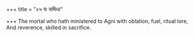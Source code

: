 +++
title = "०५ यः समिधा"

+++
The mortal who hath ministered to Agni with oblation, fuel, ritual lore,  
     And reverence, skilled in sacrifice.